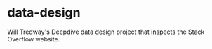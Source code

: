 # data-design
Will Tredway's Deepdive data design project that inspects the Stack Overflow website. 
